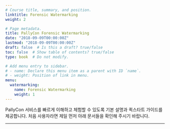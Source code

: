 ```yaml
---
# Course title, summary, and position.
linktitle: Forensic Watermarking
weight: 2

# Page metadata.
title: PallyCon Forensic Watermarking
date: "2018-09-09T00:00:00Z"
lastmod: "2018-09-09T00:00:00Z"
draft: false  # Is this a draft? true/false
toc: false  # Show table of contents? true/false
type: book  # Do not modify.

# Add menu entry to sidebar.
# - name: Declare this menu item as a parent with ID `name`.
# - weight: Position of link in menu.
menu:
  watermarking:
    name: Forensic Watermarking
    weight: 1
---
```


PallyCon 서비스를 빠르게 이해하고 체험할 수 있도록 기본 설명과 퀵스타트 가이드를 제공합니다. 처음 사용자라면 제일 먼저 아래 문서들을 확인해 주시기 바랍니다.

***
